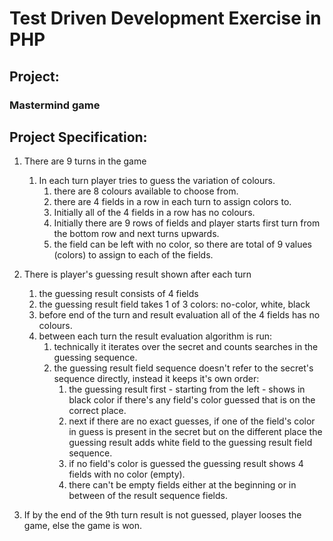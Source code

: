 
# Test Driven Development Exercise in PHP
## Project:
### Mastermind game
## Project Specification:
1. There are 9 turns in the game
   1. In each turn player tries to guess the variation of colours.
      1. there are 8 colours available to choose from.
      2. there are 4 fields in a row in each turn to assign colors to.
      3. Initially all of the 4 fields in a row has no colours.
      4. Initially there are 9 rows of fields and player starts first turn from the bottom row and next turns upwards.
      5. the field can be left with no color, so there are total of 9 values (colors) to assign to each of the fields.

2. There is player's guessing result shown after each turn
   1. the guessing result consists of 4 fields
   2. the guessing result field takes 1 of 3 colors: no-color, white, black
   3. before end of the turn and result evaluation all of the 4 fields has no colours.
   4. between each turn the result evaluation algorithm is run:
      1. technically it iterates over the secret and counts searches in the guessing sequence. 
      2. the guessing result field sequence doesn't refer to the secret's sequence directly, instead it keeps it's own order:
         1. the guessing result first - starting from the left - shows in black color if there's any field's color guessed that is on the correct place. 
         2. next if there are no exact guesses, if one of the field's color in guess is present in the secret but on the different place the guessing result adds white field to the guessing result field sequence.
         3. if no field's color is guessed the guessing result shows 4 fields with no color (empty).
         4. there can't be empty fields either at the beginning or in between of the result sequence fields.
3. If by the end of the 9th turn result is not guessed, player looses the game, else the game is won.

